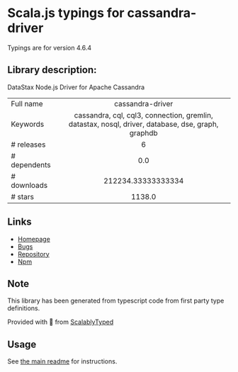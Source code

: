 
# Scala.js typings for cassandra-driver

Typings are for version 4.6.4

## Library description:
DataStax Node.js Driver for Apache Cassandra

|                    |                 |
| ------------------ | :-------------: |
| Full name          | cassandra-driver |
| Keywords           | cassandra, cql, cql3, connection, gremlin, datastax, nosql, driver, database, dse, graph, graphdb |
| # releases         | 6 |
| # dependents       | 0.0 |
| # downloads        | 212234.33333333334 |
| # stars            | 1138.0 |

## Links
- [Homepage](https://github.com/datastax/nodejs-driver#readme)
- [Bugs](https://groups.google.com/a/lists.datastax.com/forum/#!forum/nodejs-driver-user)
- [Repository](https://github.com/datastax/nodejs-driver)
- [Npm](https://www.npmjs.com/package/cassandra-driver)
    


## Note
This library has been generated from typescript code from first party type definitions.

Provided with :purple_heart: from [ScalablyTyped](https://github.com/oyvindberg/ScalablyTyped)

## Usage
See [the main readme](../../readme.md) for instructions.


